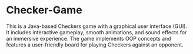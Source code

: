 # Checker-Game
This is a Java-based Checkers game with a graphical user interface (GUI). It includes interactive gameplay, smooth animations, and sound effects for an immersive experience. The game implements OOP concepts and features a user-friendly board for playing Checkers against an opponent.
